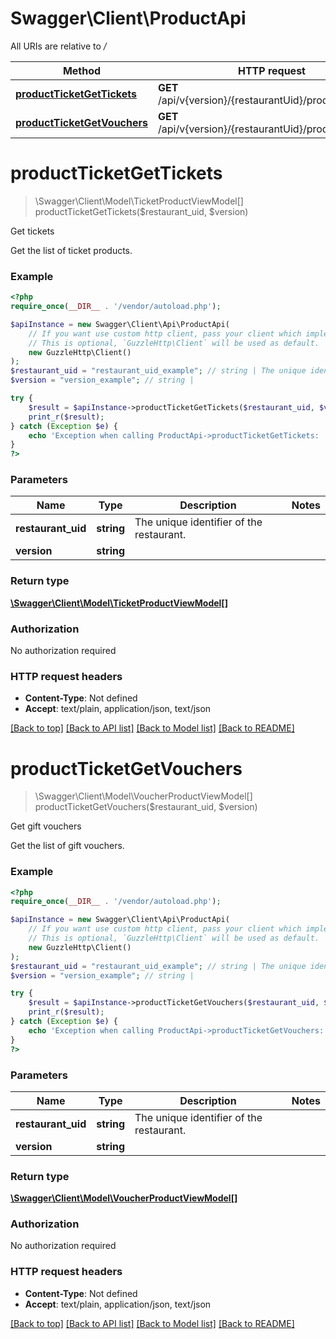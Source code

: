 # Swagger\Client\ProductApi

All URIs are relative to */*

Method | HTTP request | Description
------------- | ------------- | -------------
[**productTicketGetTickets**](ProductApi.md#productticketgettickets) | **GET** /api/v{version}/{restaurantUid}/product/ticket | Get tickets
[**productTicketGetVouchers**](ProductApi.md#productticketgetvouchers) | **GET** /api/v{version}/{restaurantUid}/product/voucher | Get gift vouchers

# **productTicketGetTickets**
> \Swagger\Client\Model\TicketProductViewModel[] productTicketGetTickets($restaurant_uid, $version)

Get tickets

Get the list of ticket products.

### Example
```php
<?php
require_once(__DIR__ . '/vendor/autoload.php');

$apiInstance = new Swagger\Client\Api\ProductApi(
    // If you want use custom http client, pass your client which implements `GuzzleHttp\ClientInterface`.
    // This is optional, `GuzzleHttp\Client` will be used as default.
    new GuzzleHttp\Client()
);
$restaurant_uid = "restaurant_uid_example"; // string | The unique identifier of the restaurant.
$version = "version_example"; // string | 

try {
    $result = $apiInstance->productTicketGetTickets($restaurant_uid, $version);
    print_r($result);
} catch (Exception $e) {
    echo 'Exception when calling ProductApi->productTicketGetTickets: ', $e->getMessage(), PHP_EOL;
}
?>
```

### Parameters

Name | Type | Description  | Notes
------------- | ------------- | ------------- | -------------
 **restaurant_uid** | **string**| The unique identifier of the restaurant. |
 **version** | **string**|  |

### Return type

[**\Swagger\Client\Model\TicketProductViewModel[]**](../Model/TicketProductViewModel.md)

### Authorization

No authorization required

### HTTP request headers

 - **Content-Type**: Not defined
 - **Accept**: text/plain, application/json, text/json

[[Back to top]](#) [[Back to API list]](../../README.md#documentation-for-api-endpoints) [[Back to Model list]](../../README.md#documentation-for-models) [[Back to README]](../../README.md)

# **productTicketGetVouchers**
> \Swagger\Client\Model\VoucherProductViewModel[] productTicketGetVouchers($restaurant_uid, $version)

Get gift vouchers

Get the list of gift vouchers.

### Example
```php
<?php
require_once(__DIR__ . '/vendor/autoload.php');

$apiInstance = new Swagger\Client\Api\ProductApi(
    // If you want use custom http client, pass your client which implements `GuzzleHttp\ClientInterface`.
    // This is optional, `GuzzleHttp\Client` will be used as default.
    new GuzzleHttp\Client()
);
$restaurant_uid = "restaurant_uid_example"; // string | The unique identifier of the restaurant.
$version = "version_example"; // string | 

try {
    $result = $apiInstance->productTicketGetVouchers($restaurant_uid, $version);
    print_r($result);
} catch (Exception $e) {
    echo 'Exception when calling ProductApi->productTicketGetVouchers: ', $e->getMessage(), PHP_EOL;
}
?>
```

### Parameters

Name | Type | Description  | Notes
------------- | ------------- | ------------- | -------------
 **restaurant_uid** | **string**| The unique identifier of the restaurant. |
 **version** | **string**|  |

### Return type

[**\Swagger\Client\Model\VoucherProductViewModel[]**](../Model/VoucherProductViewModel.md)

### Authorization

No authorization required

### HTTP request headers

 - **Content-Type**: Not defined
 - **Accept**: text/plain, application/json, text/json

[[Back to top]](#) [[Back to API list]](../../README.md#documentation-for-api-endpoints) [[Back to Model list]](../../README.md#documentation-for-models) [[Back to README]](../../README.md)


